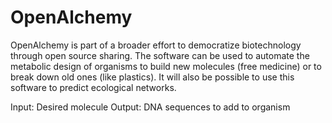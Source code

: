 # OpenAlchemy
OpenAlchemy is part of a broader effort to democratize biotechnology through open source sharing. The software can be used to automate the metabolic design of organisms to build new molecules (free medicine) or to break down old ones (like plastics). It will also be possible to use this software to predict ecological networks.

Input: Desired molecule
Output: DNA sequences to add to organism
